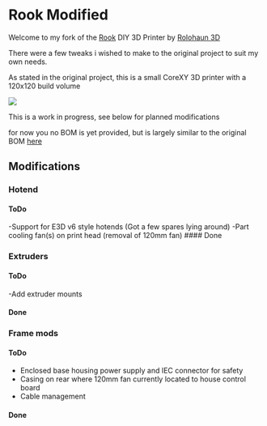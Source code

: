# Rook Modified

Welcome to my fork of the [Rook](https://github.com/rolohaun/Rook) DIY 3D Printer by [Rolohaun 3D](https://github.com/rolohaun)

There were a few tweaks i wished to make to the original project to suit my own needs.

As stated in the original project, this is a small CoreXY 3D printer with a 120x120 build volume

![](Build_Photos/rook.png)

This is a work in progress, see below for planned modifications

for now you no BOM is yet provided, but is largely similar to the original BOM [here](https://docs.google.com/spreadsheets/d/1oHDEvndkkvPFOBis4atrHRHK_DMTvttFUFWDg2He6To/edit#gid=0)

## Modifications

### Hotend
#### ToDo
-Support for E3D v6 style hotends (Got a few spares lying around)
-Part cooling fan(s) on print head (removal of 120mm fan)
#### Done


### Extruders
#### ToDo
-Add extruder mounts
#### Done


### Frame mods
#### ToDo
- Enclosed base housing power supply and IEC connector for safety
- Casing on rear where 120mm fan currently located to house control board
- Cable management
#### Done
